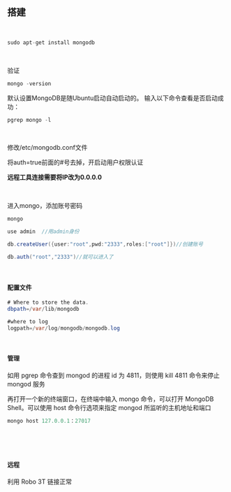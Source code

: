 ‍

‍

## 搭建

‍

```java
sudo apt-get install mongodb
```

‍

验证

```java
mongo -version
```

默认设置MongoDB是随Ubuntu启动自动启动的。 输入以下命令查看是否启动成功：

```java
pgrep mongo -l
```

‍

修改/etc/mongodb.conf文件

将auth=true前面的#号去掉，开启动用户权限认证

**远程工具连接需要将IP改为0.0.0.0**

‍

进入mongo，添加账号密码

```java
mongo

use admin  //用admin身份

db.createUser({user:"root",pwd:"2333",roles:["root"]})//创建账号

db.auth("root","2333")//就可以进入了
```

‍

#### 配置文件

```java
# Where to store the data.
dbpath=/var/lib/mongodb

#where to log
logpath=/var/log/mongodb/mongodb.log
```

‍

#### 管理

如用 pgrep 命令查到 mongod 的进程 id 为 4811，则使用 kill 4811 命令来停止 mongod 服务

再打开一个新的终端窗口，在终端中输入 mongo 命令，可以打开 MongoDB Shell。可以使用 host 命令行选项来指定 mongod 所监听的主机地址和端口

```java
mongo host 127.0.0.1：27017
```

‍

‍

#### 远程

利用 Robo 3T 链接正常

‍

